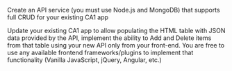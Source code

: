 Create an API service (you must use Node.js and MongoDB) that supports full
CRUD for your existing CA1 app

Update your existing CA1 app to allow populating the HTML table with JSON data
provided by the API, implement the ability to Add and Delete items from that table
using your new API only from your front-end. You are free to use any available frontend
frameworks/plugins to implement that functionality (Vanilla JavaScript, jQuery,
Angular, etc.)
